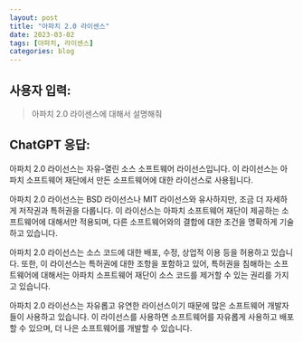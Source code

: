 ```yaml
---
layout: post
title: "아파치 2.0 라이센스"
date: 2023-03-02
tags: [아파치, 라이센스]
categories: blog
---
```


## 사용자 입력:
> 아파치 2.0 라이센스에 대해서 설명해줘

## ChatGPT 응답:
> 

아파치 2.0 라이선스는 자유-열린 소스 소프트웨어 라이선스입니다. 이 라이선스는 아파치 소프트웨어 재단에서 만든 소프트웨어에 대한 라이선스로 사용됩니다.

아파치 2.0 라이선스는 BSD 라이선스나 MIT 라이선스와 유사하지만, 조금 더 자세하게 저작권과 특허권을 다룹니다. 이 라이선스는 아파치 소프트웨어 재단이 제공하는 소프트웨어에 대해서만 적용되며, 다른 소프트웨어와의 결합에 대한 조건을 명확하게 기술하고 있습니다.

아파치 2.0 라이선스는 소스 코드에 대한 배포, 수정, 상업적 이용 등을 허용하고 있습니다. 또한, 이 라이선스는 특허권에 대한 조항을 포함하고 있어, 특허권을 침해하는 소프트웨어에 대해서는 아파치 소프트웨어 재단이 소스 코드를 제거할 수 있는 권리를 가지고 있습니다.

아파치 2.0 라이선스는 자유롭고 유연한 라이선스이기 때문에 많은 소프트웨어 개발자들이 사용하고 있습니다. 이 라이선스를 사용하면 소프트웨어를 자유롭게 사용하고 배포할 수 있으며, 더 나은 소프트웨어를 개발할 수 있습니다.

